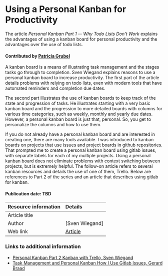 

# Using a Personal Kanban for Productivity

The article *Personal Kanban Part 1 -- Why Todo Lists Don't Work* explains the
advantages of using a kanban board for personal productivity and the advantages 
over the use of todo lists.

#### Contributed by [Patricia  Grubel](https://github.com/pagrubel)

A kanban board is a means of illustrating task management and the stages tasks
go through to completion. Sven Wiegand explains reasons to use a personal
kanban board to increase productivity.  The first part of the article details
problems with relying on todo lists, even with modern tools that have automated
reminders and completion due dates.
  
The second part illustrates the use of kanban boards to keep track of the state
and progression of tasks. He illustrates starting with a very basic kanban
board and the progression to more detailed boards with columns for various time
categories, such as weekly, monthly and yearly due dates. However, a personal
kanban board is just that, personal. So, you get to personalize the columns and
how to use them.

If you do not already have a personal kanban board and are interested in
creating one, there are many tools available. I was introduced to kanban boards
on projects that use issues and project boards in github repositories. That
prompted me to create a personal kanban board using gitlab issues, with separate
labels for each of my multiple projects. Using a personal kanban board does
not eliminate problems with context switching between projects, but is extremely
helpful. The follow-on article refers to several kanban resources and details
the use of one of them, Trello. Below are references to Part 2 of the series
and an article that describes using gitlab for kanban.


#### Publication date: TBD

Resource information | Details 
:--- | :--- 
Article title  |  
Author | [Sven Wiegand]
Web link | [Article](https://hackernoon.com/personal-kanban-part-1-why-todo-lists-don-t-work-3b5c6dc78708)


### Links to additional information
- [Personal Kanban Part 2 Kanban with Trello, Sven Wiegand](https://hackernoon.com/personal-kanban-part-2-personal-kanban-with-trello-a6bd6cdb0588)
- [Task Management and Personal Kanban How I Use Gitlab Issues, Gerard Braad](http://gbraad.nl/blog/task-management-and-personal-kanban-how-i-use-gitlab-issues.html)


<!---
Publish:
RSS update:
Categories: Productivity 
Topics: Planning, Development
Level: 
Prerequisites: defaults
Aggregate: none
Review:LA-UR-20-23041
--->
